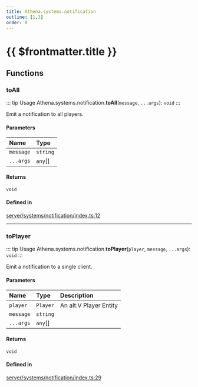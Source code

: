 ```yaml
---
title: Athena.systems.notification
outline: [1,3]
order: 0
---
```


# {{ $frontmatter.title }}


## Functions

### toAll

::: tip Usage
Athena.systems.notification.**toAll**(`message`, `...args`): `void`
:::

Emit a notification to all players.

#### Parameters

| Name | Type |
| :------ | :------ |
| `message` | `string` |
| `...args` | `any`[] |

#### Returns

`void`

#### Defined in

[server/systems/notification/index.ts:12](https://github.com/Stuyk/altv-athena/blob/b149a44/src/core/server/systems/notification/index.ts#L12)

___

### toPlayer

::: tip Usage
Athena.systems.notification.**toPlayer**(`player`, `message`, `...args`): `void`
:::

Emit a notification to a single client.

#### Parameters

| Name | Type | Description |
| :------ | :------ | :------ |
| `player` | `Player` | An alt:V Player Entity |
| `message` | `string` |  |
| `...args` | `any`[] |  |

#### Returns

`void`

#### Defined in

[server/systems/notification/index.ts:29](https://github.com/Stuyk/altv-athena/blob/b149a44/src/core/server/systems/notification/index.ts#L29)
